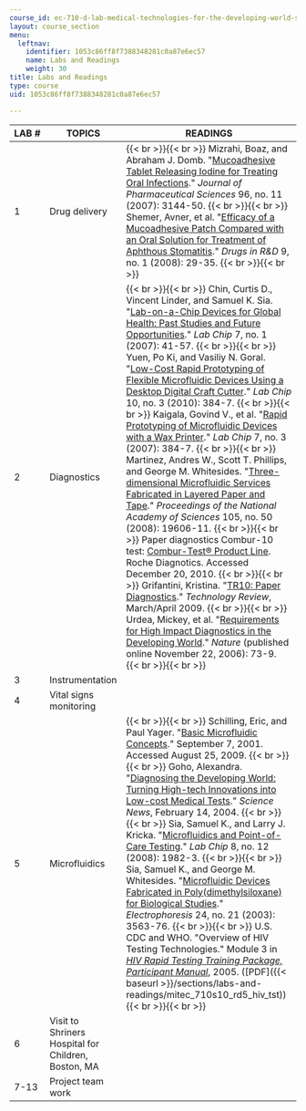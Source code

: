 ```yaml
---
course_id: ec-710-d-lab-medical-technologies-for-the-developing-world-spring-2010
layout: course_section
menu:
  leftnav:
    identifier: 1053c86ff8f7388348281c0a87e6ec57
    name: Labs and Readings
    weight: 30
title: Labs and Readings
type: course
uid: 1053c86ff8f7388348281c0a87e6ec57

---
```


| LAB # | TOPICS | READINGS |
| --- | --- | --- |
| 1 | Drug delivery |  {{< br >}}{{< br >}} Mizrahi, Boaz, and Abraham J. Domb. "[Mucoadhesive Tablet Releasing Iodine for Treating Oral Infections](http://onlinelibrary.wiley.com/doi/10.1002/jps.20876/abstract;jsessionid=21DF6F6AE61181C07A20165BAE5C1F48.d01t01)." _Journal of Pharmaceutical Sciences_ 96, no. 11 (2007): 3144-50. {{< br >}}{{< br >}} Shemer, Avner, et al. "[Efficacy of a Mucoadhesive Patch Compared with an Oral Solution for Treatment of Aphthous Stomatitis](http://www.ncbi.nlm.nih.gov/pubmed/18095751)." _Drugs in R&D_ 9, no. 1 (2008): 29-35. {{< br >}}{{< br >}}  |
| 2 | Diagnostics |  {{< br >}}{{< br >}} Chin, Curtis D., Vincent Linder, and Samuel K. Sia. "[Lab-on-a-Chip Devices for Global Health: Past Studies and Future Opportunities](http://pubs.rsc.org/en/Content/ArticleLanding/2007/LC/b611455e)." _Lab Chip_ 7, no. 1 (2007): 41-57. {{< br >}}{{< br >}} Yuen, Po Ki, and Vasiliy N. Goral. "[Low-Cost Rapid Prototyping of Flexible Microfluidic Devices Using a Desktop Digital Craft Cutter](http://pubs.rsc.org/en/Content/ArticleLanding/2010/LC/b918089c)." _Lab Chip_ 10, no. 3 (2010): 384-7. {{< br >}}{{< br >}} Kaigala, Govind V., et al. "[Rapid Prototyping of Microfluidic Devices with a Wax Printer](http://pubs.rsc.org/en/Content/ArticleLanding/2007/LC/b611455e)." _Lab Chip_ 7, no. 3 (2007): 384-7. {{< br >}}{{< br >}} Martinez, Andres W., Scott T. Phillips, and George M. Whitesides. "[Three-dimensional Microfluidic Services Fabricated in Layered Paper and Tape](http://www.pnas.org/content/105/50/19606)." _Proceedings of the National Academy of Sciences_ 105, no. 50 (2008): 19606-11. {{< br >}}{{< br >}} Paper diagnostics Combur-10 test: [Combur-Test® Product Line](https://diagnostics.roche.com/global/en/products/instruments/combur_chemstripnephurnitur.html). Roche Diagnotics. Accessed December 20, 2010. {{< br >}}{{< br >}} Grifantini, Kristina. "[TR10: Paper Diagnostics](https://www.technologyreview.com/technology/tr10-paper-diagnostics/)." _Technology Review_, March/April 2009. {{< br >}}{{< br >}} Urdea, Mickey, et al. "[Requirements for High Impact Diagnostics in the Developing World](http://www.nature.com/nature/journal/v444/n1s/full/nature05448.html)." _Nature_ (published online November 22, 2006): 73-9. {{< br >}}{{< br >}}  |
| 3 | Instrumentation | &nbsp; |
| 4 | Vital signs monitoring | &nbsp; |
| 5 | Microfluidics |  {{< br >}}{{< br >}} Schilling, Eric, and Paul Yager. "[Basic Microfluidic Concepts](http://faculty.washington.edu/yagerp/microfluidicstutorial/basicconcepts/basicconcepts.htm)." September 7, 2001. Accessed August 25, 2009. {{< br >}}{{< br >}} Goho, Alexandra. "[Diagnosing the Developing World: Turning High-tech Innovations into Low-cost Medical Tests](http://findarticles.com/p/articles/mi_m1200/is_7_165/ai_113896706/)." _Science News_, February 14, 2004. {{< br >}}{{< br >}} Sia, Samuel K., and Larry J. Kricka. "[Microfluidics and Point-of-Care Testing](http://pubs.rsc.org/en/Content/ArticleLanding/2008/LC/b817915h)." _Lab Chip_ 8, no. 12 (2008): 1982-3. {{< br >}}{{< br >}} Sia, Samuel K., and George M. Whitesides. "[Microfluidic Devices Fabricated in Poly(dimethylsiloxane) for Biological Studies](http://onlinelibrary.wiley.com/doi/10.1002/elps.200305584/abstract)." _Electrophoresis_ 24, no. 21 (2003): 3563-76. {{< br >}}{{< br >}} U.S. CDC and WHO. "Overview of HIV Testing Technologies." Module 3 in [_HIV Rapid Testing Training Package, Participant Manual_](https://www.who.int/diagnostics_laboratory/documents/guidance/hivrttraining_participant/en/), 2005. ([PDF]({{< baseurl >}}/sections/labs-and-readings/mitec_710s10_rd5_hiv_tst)) {{< br >}}{{< br >}}  |
| 6 | Visit to Shriners Hospital for Children, Boston, MA | &nbsp; |
| 7-13 | Project team work |